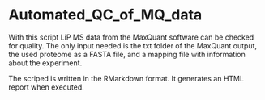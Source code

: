 # Automated_QC_of_MQ_data

With this script LiP MS data from the MaxQuant software can be checked for quality. The only input needed is the txt folder of the MaxQuant output, the used proteome as a FASTA file, and a mapping file with information about the experiment. 

The scriped is written in the RMarkdown format. It generates an HTML report when executed. 
